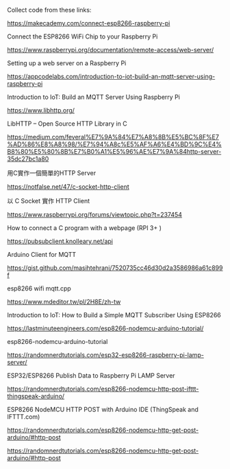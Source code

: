 Collect code from these links:

https://makecademy.com/connect-esp8266-raspberry-pi


Connect the ESP8266 WiFi Chip to your Raspberry Pi

https://www.raspberrypi.org/documentation/remote-access/web-server/

Setting up a web server on a Raspberry Pi

https://appcodelabs.com/introduction-to-iot-build-an-mqtt-server-using-raspberry-pi

Introduction to IoT: Build an MQTT Server Using Raspberry Pi

https://www.libhttp.org/

LibHTTP – Open Source HTTP Library in C

https://medium.com/feveral%E7%9A%84%E7%A8%8B%E5%BC%8F%E7%AD%86%E8%A8%98/%E7%94%A8c%E5%AF%A6%E4%BD%9C%E4%B8%80%E5%80%8B%E7%B0%A1%E5%96%AE%E7%9A%84http-server-35dc27bc1a80

用C實作一個簡單的HTTP Server

https://notfalse.net/47/c-socket-http-client

以 C Socket 實作 HTTP Client

https://www.raspberrypi.org/forums/viewtopic.php?t=237454

How to connect a C program with a webpage (RPI 3+ )

https://pubsubclient.knolleary.net/api

Arduino Client for MQTT

https://gist.github.com/masihtehrani/7520735cc46d30d2a3586986a61c899f

esp8266 wifi mqtt.cpp

https://www.mdeditor.tw/pl/2H8E/zh-tw

Introduction to IoT: How to Build a Simple MQTT Subscriber Using ESP8266

https://lastminuteengineers.com/esp8266-nodemcu-arduino-tutorial/

esp8266-nodemcu-arduino-tutorial

https://randomnerdtutorials.com/esp32-esp8266-raspberry-pi-lamp-server/

ESP32/ESP8266 Publish Data to Raspberry Pi LAMP Server

https://randomnerdtutorials.com/esp8266-nodemcu-http-post-ifttt-thingspeak-arduino/

ESP8266 NodeMCU HTTP POST with Arduino IDE (ThingSpeak and IFTTT.com)

https://randomnerdtutorials.com/esp8266-nodemcu-http-get-post-arduino/#http-post

https://randomnerdtutorials.com/esp8266-nodemcu-http-get-post-arduino/#http-post
